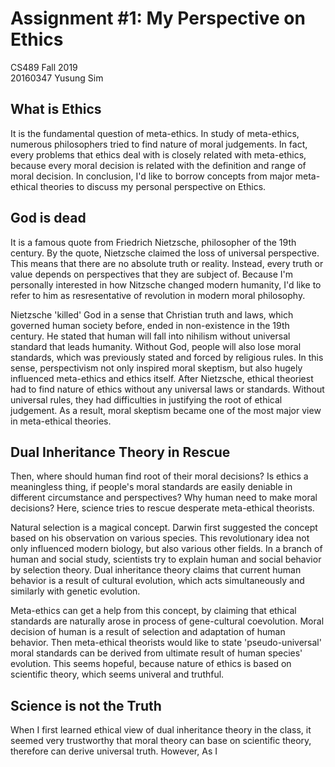 # Assignment #1: My Perspective on Ethics

CS489 Fall 2019  
20160347 Yusung Sim

## What is Ethics

It is the fundamental question of meta-ethics. In study of meta-ethics, numerous philosophers tried to find nature of moral judgements. In fact, every problems that ethics deal with is closely related with meta-ethics, because every moral decision is related with the definition and range of moral decision. In conclusion, I'd like to borrow concepts from major meta-ethical theories to discuss my personal perspective on Ethics.

## God is dead

It is a famous quote from Friedrich Nietzsche, philosopher of the 19th century. By the quote, Nietzsche claimed the loss of universal perspective. This means that there are no absolute truth or reality. Instead, every truth or value depends on perspectives that they are subject of. Because I'm personally interested in how Nitzsche changed modern humanity, I'd like to refer to him as resresentative of revolution in modern moral philosophy.

Nietzsche 'killed' God in a sense that Christian truth and laws, which governed human society before, ended in non-existence in the 19th century. He stated that human will fall into nihilism without universal standard that leads humanity. Without God, people will also lose moral standards, which was previously stated and forced by religious rules. In this sense, perspectivism not only inspired moral skeptism, but also hugely influenced meta-ethics and ethics itself. After Nietzsche, ethical theoriest had to find nature of ethics without any universal laws or standards. Without universal rules, they had difficulties in justifying the root of ethical judgement. As a result, moral skeptism became one of the most major view in meta-ethical theories.

## Dual Inheritance Theory in Rescue

Then, where should human find root of their moral decisions? Is ethics a meaningless thing, if people's moral standards are easily deniable in different circumstance and perspectives? Why human need to make moral decisions? Here, science tries to rescue desperate meta-ethical theorists.

Natural selection is a magical concept. Darwin first suggested the concept based on his observation on various species. This revolutionary idea not only influenced modern biology, but also various other fields. In a branch of human and social study, scientists try to explain human and social behavior by selection theory. Dual inheritance theory claims that current human behavior is a result of cultural evolution, which acts simultaneously and similarly with genetic evolution.

Meta-ethics can get a help from this concept, by claiming that ethical standards are naturally arose in process of gene-cultural coevolution. Moral decision of human is a result of selection and adaptation of human behavior. Then meta-ethical theorists would like to state 'pseudo-universal' moral standards can be derived from ultimate result of human species' evolution. This seems hopeful, because nature of ethics is based on scientific theory, which seems univeral and truthful.

## Science is not the Truth

When I first learned ethical view of dual inheritance theory in the class, it seemed very trustworthy that moral theory can base on scientific theory, therefore can derive universal truth. However, As I 
